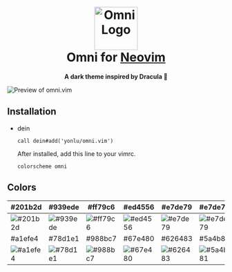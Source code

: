 <h1 align="center">
  <br>
  <img src="https://storage.googleapis.com/golden-wind/github/omni/omni.png" alt="Omni Logo" width="100">
  <br>
  Omni for <a href="https://neovim.io/">Neovim</a>
  <br>
</h1>

<p align="center">
  <strong>A dark theme inspired by Dracula 🧛</strong>
</p>

![Preview of omni.vim](https://i.ibb.co/4Tzk7hH/omni-vim.png)

## Installation

- dein
  ```viml
  call dein#add('yonlu/omni.vim')
  ```
  After installed, add this line to your vimrc.
  ```viml
  colorscheme omni
  ```
  
## Colors

| #201b2d                                                         | #939ede                                                         | #ff79c6                                                         | #ed4556                                                         | #e7de79                                                         | #e7de79                                                         | #67e480                                                         |
| --------------------------------------------------------------- | --------------------------------------------------------------- | --------------------------------------------------------------- | --------------------------------------------------------------- | --------------------------------------------------------------- | --------------------------------------------------------------- | --------------------------------------------------------------- |
| ![#201b2d](https://via.placeholder.com/80/201b2d/000000?text=+) | ![#939ede](https://via.placeholder.com/80/939ede/000000?text=+) | ![#ff79c6](https://via.placeholder.com/80/ff79c6/000000?text=+) | ![#ed4556](https://via.placeholder.com/80/ed4556/000000?text=+) | ![#e7de79](https://via.placeholder.com/80/e7de79/000000?text=+) | ![#e7de79](https://via.placeholder.com/80/e7de79/000000?text=+) | ![#67e480](https://via.placeholder.com/80/67e480/000000?text=+) |
| #a1efe4                                                         | #78d1e1                                                         | #988bc7                                                         | #67e480                                                         | #626483                                                         | #5a4b81                                                         | #e1e1e6                                                         |
| ![#a1efe4](https://via.placeholder.com/80/a1efe4/000000?text=+) | ![#78d1e1](https://via.placeholder.com/80/78d1e1/000000?text=+) | ![#988bc7](https://via.placeholder.com/80/988bc7/000000?text=+) | ![#67e480](https://via.placeholder.com/80/67e480/000000?text=+) | ![#626483](https://via.placeholder.com/80/626483/000000?text=+) | ![#5a4b81](https://via.placeholder.com/80/5a4b81/000000?text=+) | ![#e1e1e6](https://via.placeholder.com/80/e1e1e6/000000?text=+) |
